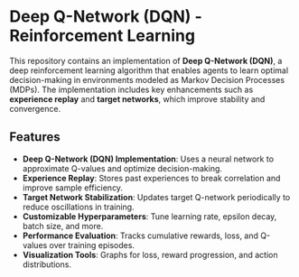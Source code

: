 # Deep Q-Network (DQN) - Reinforcement Learning

This repository contains an implementation of **Deep Q-Network (DQN)**, a deep reinforcement learning algorithm that enables agents to learn optimal decision-making in environments modeled as Markov Decision Processes (MDPs). The implementation includes key enhancements such as **experience replay** and **target networks**, which improve stability and convergence.

## Features
- **Deep Q-Network (DQN) Implementation**: Uses a neural network to approximate Q-values and optimize decision-making.
- **Experience Replay**: Stores past experiences to break correlation and improve sample efficiency.
- **Target Network Stabilization**: Updates target Q-network periodically to reduce oscillations in training.
- **Customizable Hyperparameters**: Tune learning rate, epsilon decay, batch size, and more.
- **Performance Evaluation**: Tracks cumulative rewards, loss, and Q-values over training episodes.
- **Visualization Tools**: Graphs for loss, reward progression, and action distributions.
